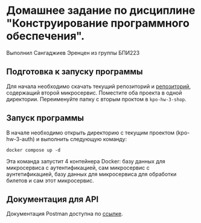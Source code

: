 # Домашнее задание по дисциплине "Конструирование программного обеспечения".

Выполнил Сангаджиев Эренцен из группы БПИ223

## Подготовка к запуску программы
Для начала необходимо скачать текущий репозиторий и [репозиторий](https://github.com/ubermensch1889/kpo-hw-3-shop), 
содержащий второй микросервис. Поместите оба проекта в одной директории. Переименуйте папку с вторым проктом в `kpo-hw-3-shop`.

## Запуск программы
В начале необходимо открыть директорию с текущим проектом (kpo-hw-3-auth) и выполнить следующую команду:

`docker compose up -d`

Эта команда запустит 4 контейнера Docker: базу данных для микросервиса с аутентификацией, сам микросервис с
аунтетификацией, базу данных для микросервиса для обработки билетов и сам этот микросервис.

## Документация для API
Документация Postman доступна по [ссылке](https://documenter.getpostman.com/view/35946345/2sA3XLDNo4).
